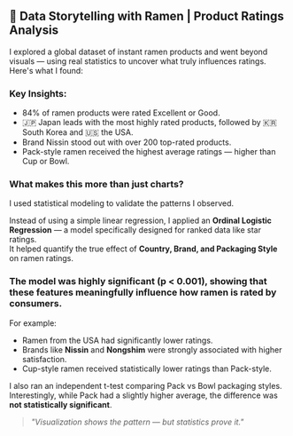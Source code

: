 ## 🍜 Data Storytelling with Ramen | Product Ratings Analysis  
I explored a global dataset of instant ramen products and went beyond visuals — using real statistics to uncover what truly influences ratings. Here's what I found:

###  Key Insights:
- 84% of ramen products were rated Excellent or Good.  
- 🇯🇵 Japan leads with the most highly rated products, followed by 🇰🇷 South Korea and 🇺🇸 the USA.  
- Brand Nissin stood out with over 200 top-rated products.  
- Pack-style ramen received the highest average ratings — higher than Cup or Bowl.

###  What makes this more than just charts?
I used statistical modeling to validate the patterns I observed.

Instead of using a simple linear regression, I applied an **Ordinal Logistic Regression** — a model specifically designed for ranked data like star ratings.  
It helped quantify the true effect of **Country, Brand, and Packaging Style** on ramen ratings.

### The model was highly significant (**p < 0.001**), showing that these features **meaningfully influence** how ramen is rated by consumers.

For example:
- Ramen from the USA had significantly lower ratings.
- Brands like **Nissin** and **Nongshim** were strongly associated with higher satisfaction.
- Cup-style ramen received statistically lower ratings than Pack-style.

I also ran an independent t-test comparing Pack vs Bowl packaging styles.  
Interestingly, while Pack had a slightly higher average, the difference was **not statistically significant**.

> _"Visualization shows the pattern — but statistics prove it."_


